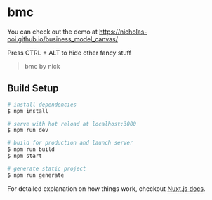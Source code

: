 # bmc

You can check out the demo at <https://nicholas-ooi.github.io/business_model_canvas/>

Press CTRL + ALT to hide other fancy stuff

> bmc by nick

## Build Setup

``` bash
# install dependencies
$ npm install

# serve with hot reload at localhost:3000
$ npm run dev

# build for production and launch server
$ npm run build
$ npm start

# generate static project
$ npm run generate
```

For detailed explanation on how things work, checkout [Nuxt.js docs](https://nuxtjs.org).
